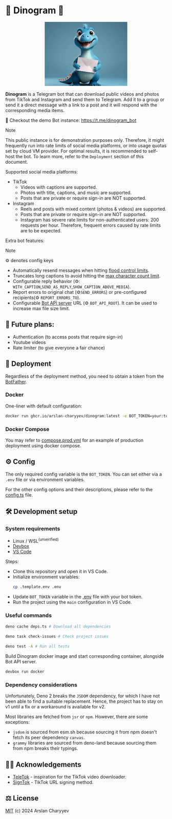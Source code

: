 # 🦕 Dinogram 📨

<div style="text-align:center"><img src="./assets/img/logo.jpg" height=200/></div>

**Dinogram** is a Telegram bot that can download public videos and photos from
TikTok and Instagram and send them to Telegram. Add it to a group or send it a
direct message with a link to a post and it will respond with the corresponding
media items.

🎁 Checkout the demo Bot instance: https://t.me/dinogram_bot

> [!NOTE]
> This public instance is for demonstration purposes only. Therefore, it might
> frequently run into rate limits of social media platforms, or into usage
> quotas set by cloud VM provider. For optimal results, it is recommended to
> self-host the bot. To learn more, refer to the `Deployment` section of this
> document.

Supported social media platforms:

- TikTok
  - Videos with captions are supported.
  - Photos with title, captions, and music are supported.
  - Posts that are private or require sign-in are NOT supported.
- Instagram
  - Reels and posts with mixed content (photos & videos) are supported.
  - Posts that are private or require sign-in are NOT supported.
  - Instagram has severe rate limits for non-authenticated users: 200 requests
    per hour. Therefore, frequent errors caused by rate limits are to be
    expected.

Extra bot features:

> [!NOTE]
> ⚙️ denotes config keys

- Automatically resend messages when hitting
  [flood control limits](https://grammy.dev/advanced/flood).
- Truncates long captions to avoid hitting the
  [max character count limit](https://limits.tginfo.me/en).
- Configurable reply behavior (⚙️:
  `WITH_CAPTION`,`SEND_AS_REPLY`,`SHOW_CAPTION_ABOVE_MEDIA`).
- Report errors to original chat (⚙️`SEND_ERRORS`) or pre-configured
  recipients(⚙️ `REPORT_ERRORS_TO`).
- Configurable
  [Bot API server](https://core.telegram.org/bots/api#using-a-local-bot-api-server)
  URL (⚙️ `BOT_API_ROOT`). It can be used to increase max file size limit.

## 🔮 Future plans:

- Authentication (to access posts that require sign-in)
- Youtube videos
- Rate limiter (to give everyone a fair chance)

## 🚀 Deployment

Regardless of the deployment method, you need to obtain a token from the
[BotFather](https://telegram.me/BotFather).

### Docker

One-liner with default configuration:

```sh
docker run ghcr.io/arslan-charyyev/dinogram:latest -e BOT_TOKEN=your:token
```

### Docker Compose

You may refer to [compose.prod.yml](./compose.prod.yml) for an example of
production deployment using docker compose.

## ⚙️ Config

The only required config variable is the `BOT_TOKEN`. You can set either via a
`.env` file or via environment variables.

For the other config options and their descriptions, please refer to the
[config.ts](src/core/config.ts) file.

## 🛠️ Development setup

### System requirements

- Linux / WSL<sup>(unverified)</sup>
- [Devbox](https://www.jetify.com/devbox/docs/quickstart/)
- [VS Code](https://code.visualstudio.com/)

Steps:

- Clone this repository and open it in VS Code.
- Initialize environment variables:
  ```sh
  cp .template.env .env
  ```
- Update `BOT_TOKEN` variable in the [.env](.env) file with your bot token.
- Run the project using the `main` configuration in VS Code.

### Useful commands

```sh
deno cache deps.ts # Download all dependencies
```

```sh
deno task check-issues # Check project issues
```

```sh
deno test -A # Run all tests
```

Build Dinogram docker image and start corresponding container, alongside Bot API
server.

```sh
devbox run docker
```

### Dependency considerations

Unfortunately, Deno 2 breaks the `JSDOM` dependency, for which I have not been
able to find a suitable replacement. Hence, the project has to stay on v1 until
a fix or a workaround is available for v2.

Most libraries are fetched from `jsr` or `npm`. However, there are some
exceptions:

- `jsdom` is sourced from esm.sh because sourcing it from npm doesn't fetch its
  peer dependency `canvas`.
- `grammy` libraries are sourced from deno-land because sourcing them from npm
  breaks their typings.

## 🙏🏻 Acknowledgements

- [TeleTok](https://github.com/captaincolonelfox/TeleTok) - inspiration for the
  TikTok video downloader.
- [SignTok](https://github.com/pablouser1/SignTok) - TikTok URL signing method.

## ⚖️ License

[MIT](./LICENSE) (c) 2024 Arslan Charyyev

